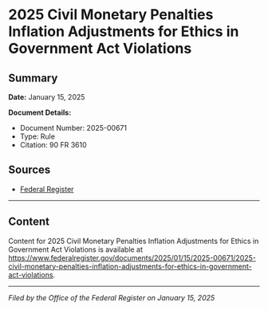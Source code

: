 # 2025 Civil Monetary Penalties Inflation Adjustments for Ethics in Government Act Violations

## Summary

**Date:** January 15, 2025

**Document Details:**
- Document Number: 2025-00671
- Type: Rule
- Citation: 90 FR 3610

## Sources
- [Federal Register](https://www.federalregister.gov/documents/2025/01/15/2025-00671/2025-civil-monetary-penalties-inflation-adjustments-for-ethics-in-government-act-violations)

---

## Content

Content for 2025 Civil Monetary Penalties Inflation Adjustments for Ethics in Government Act Violations is available at https://www.federalregister.gov/documents/2025/01/15/2025-00671/2025-civil-monetary-penalties-inflation-adjustments-for-ethics-in-government-act-violations.

---

*Filed by the Office of the Federal Register on January 15, 2025*
